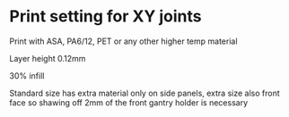 
# Print setting for XY joints
Print with ASA, PA6/12, PET or any other higher temp material

Layer height 0.12mm

30% infill 

Standard size has extra material only on side panels, extra size also front face so shawing off 2mm of the front gantry holder is necessary 



